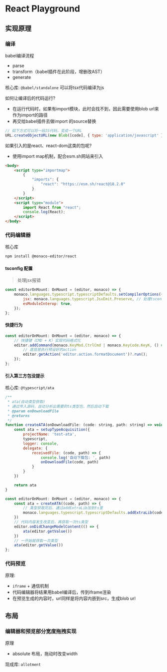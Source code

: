 # React Playground

## 实现原理

### 编译

babel编译流程
- parse
- transform（babel插件在此阶段，增删改AST）
- generate

核心库: `@babel/standalone` 可以将tsx代码编译为js

如何让编译后的代码运行?
- 在运行代码时，如果有import模块，此时会找不到，因此需要使用blob url来作为import的路径
- 再交给babel插件去做import 的source替换

```js
// 如下方式可以将一段JS代码，变成一个URL
URL.createObjectURL(new Blob([code], { type: 'application/javascript' }))
```

如果引入的是react、react-dom这类的包呢?

- 使用import map机制，配合esm.sh网站来引入

```html
<body>
    <script type="importmap">
        {
            "imports": {
                "react": "https://esm.sh/react@18.2.0"
            }
        }
    </script>
    <script type="module">
        import React from "react";
        console.log(React);
    </script>
</body>
```

### 代码编辑器

核心库

```bash
npm install @monaco-editor/react
```

#### tsconfig 配置

> 处理jsx报错

```jsx
const editorOnMount: OnMount = (editor, monaco) => {
    monaco.languages.typescript.typescriptDefaults.setCompilerOptions({
        jsx: monaco.languages.typescript.JsxEmit.Preserve, // 处理tsconfig对jsx的报错
        esModuleInterop: true,
    });
};
```

#### 快捷行为

```jsx
const editorOnMount: OnMount = (editor, monaco) => {
    // 快捷键（CMD + K）实现代码格式化
    editor.addCommand(monaco.KeyMod.CtrlCmd | monaco.KeyCode.KeyK, () => {
        // 底层是执行预设好的action
        editor.getAction('editor.action.formatDocument')?.run();
    });
};
```

#### 引入第三方包没提示

核心库: `@typescript/ata`

```js
/**
 * ata(自动类型获取)
 * 通过传入源码，自动分析出需要的ts类型包，然后自动下载
 * @param onDownloadFile 
 * @returns 
 */
function createATA(onDownloadFile: (code: string, path: string) => void) {
    const ata = setupTypeAcquisition({
        projectName: 'test-ata',
        typescript,
        logger: console,
        delegate: {
            receivedFile: (code, path) => {
                console.log('自动下载包: ', path)
                onDownloadFile(code, path)
            }
        }
    })

    return ata
}
```

```jsx
const editorOnMount: OnMount = (editor, monaco) => {
    const ata = createATA((code, path) => {
        // 类型获取完后，通过addExtraLib加到ts里
        monaco.languages.typescript.typescriptDefaults.addExtraLib(code, `file://${path}`)
    })
    // 代码内容发生改变后，再获取一次ts类型
    editor.onDidChangeModelContent(() => {
        ata(editor.getValue())
    })
    // 一开始就获取一次类型
    ata(editor.getValue())
};
```

### 代码预览

原理: 
- `iframe` + 通信机制
- 代码编辑器将结果用babel编译后，传到iframe渲染
- 在预览生成的内容时，url同样是将内容内嵌到src，生成blob url


## 布局

### 编辑器和预览部分宽度拖拽实现

原理
- absolute 布局，拖动时改变width

现成库: `allotment`